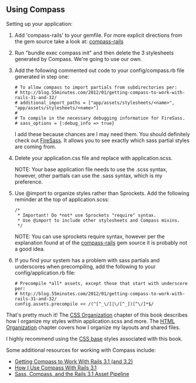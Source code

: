 Using Compass
-------------

Setting up your application:

1.  Add 'compass-rails' to your gemfile. For more explicit directions from the gem source take a look at: [compass-rails][]

2.  Run "bundle exec compass init" and then delete the 3 stylesheets generated by Compass. We're going to use our own.

3.  Add the following commented out code to your config/compass.rb file generated in step one:

        # To allow compass to import partials from subdirectories per:
        # http://blog.55minutes.com/2012/01/getting-compass-to-work-with-rails-31-and-32/
        # additional_import_paths = ["app/assets/stylesheets/<name>", "app/assets/stylesheets/<name>"]
        #
        # To compile in the necessary debugging information for FireSass.
        # sass_options = {:debug_info => true}

    I add these because chances are I may need them. You should definitely check out [FireSass][]. It allows you to see exactly which sass partial styles are coming from.

4.  Delete your application.css file and replace with application.scss. 

    NOTE: Your base application file needs to use the .scss syntax, however, other partials can use the .sass syntax, which is my preference.

5.  Use @import to organize styles rather than Sprockets. Add the following reminder at the top of application.scss:
        
        /*
         * Important! Do *not* use Sprockets "require" syntax.
         * Use @import to include other stylesheets and Compass mixins.
         */

    NOTE: You can use sprockets require syntax, however per the explanation found at of the [compass-rails][] gem source it is probably not a good idea.

6.  If you find your system has a problem with sass partials and underscores when precompiling, add the following to your config/application.rb file:

        # Precompile *all* assets, except those that start with underscore per:
        # http://blog.55minutes.com/2012/01/getting-compass-to-work-with-rails-31-and-32/
        config.assets.precompile << /(^[^_\/]|\/[^_])[^\/]*$/

That's pretty much it! The [CSS Organization][] chapter of this book describes how I organize my styles within application.scss and more. The [HTML Organization][] chapter covers how I organize my layouts and shared files.

I highly recommend using the [CSS base][] styles associated with this book.

Some additional resources for working with Compass include:

- [Getting Compass to Work With Rails 3.1 (and 3.2)][Getting Compass to Work]
- [How I Use Compass With Rails 3.1][How I Use Compass]
- [Sass, Compass, and the Rails 3.1 Asset Pipeline][Asset Pipeline]

[compass-rails]:           https://github.com/Compass/compass-rails
[FireSass]:                https://addons.mozilla.org/en-US/firefox/addon/firesass-for-firebug/
[CSS Organization]:        https://github.com/maxxiimo/railsviews/blob/master/CSS%20Organization.md
[HTML Organization]:       https://github.com/maxxiimo/railsviews/blob/master/HTML%20Organization.md
[CSS base]:                https://github.com/maxxiimo/css-base
[Getting Compass to Work]: http://blog.55minutes.com/2012/01/getting-compass-to-work-with-rails-31-and-32/
[How I Use Compass]:       http://austintech.com/blog/2011/08/19/how-i-use-compass-with-rails-3-1/
[Asset Pipeline]:          http://www.engineyard.com/blog/2011/sass-compass-and-the-rails-3-1-asset-pipeline/
